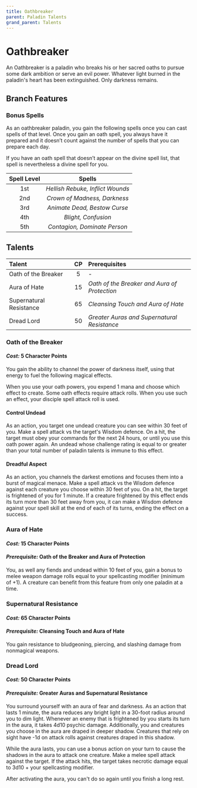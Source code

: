 ```yaml
---
title: Oathbreaker
parent: Paladin Talents
grand_parent: Talents
---
```


# Oathbreaker
An Oathbreaker is a paladin who breaks his or her sacred oaths to pursue some dark ambition or serve an evil power. Whatever light burned in the paladin's heart has been extinguished. Only darkness remains.

## Branch Features

### Bonus Spells
As an oathbreaker paladin, you gain the following spells once you can cast spells of that level. Once you gain an oath spell, you always have it prepared and it doesn’t count against the number of spells that you can prepare each day.

If you have an oath spell that doesn’t appear on the divine spell list, that spell is nevertheless a divine spell for you.

| Spell Level | Spells |
|:-----------:|:------:|
| 1st | *Hellish Rebuke, Inflict Wounds* |
| 2nd | *Crown of Madness, Darkness* |
| 3rd | *Animate Dead, Bestow Curse* |
| 4th | *Blight, Confusion* |
| 5th | *Contagion, Dominate Person* |

## Talents

| Talent | CP | Prerequisites |
|:-------|:--:|:--------------|
| Oath of the Breaker     | 5  | - |
| Aura of Hate            | 15 | *Oath of the Breaker and Aura of Protection* |
| Supernatural Resistance | 65 | *Cleansing Touch and Aura of Hate* |
| Dread Lord              | 50 | *Greater Auras and Supernatural Resistance* |

### Oath of the Breaker
#### *Cost:* 5 Character Points
You gain the ability to channel the power of darkness itself, using that energy to fuel the following magical effects.

When you use your oath powers, you expend 1 mana and choose which effect to create. Some oath effects require attack rolls. When you use such an effect, your disciple spell attack roll is used.

#### Control Undead
As an action, you target one undead creature you can see within 30 feet of you. Make a spell attack vs the target's Wisdom defence. On a hit, the target must obey your commands for the next 24 hours, or until you use this oath power again. An undead whose challenge rating is equal to or greater than your total number of paladin talents is immune to this effect.

#### Dreadful Aspect
As an action, you channels the darkest emotions and focuses them into a burst of magical menace. Make a spell attack vs the Wisdom defence against each creature you choose within 30 feet of you. On a hit, the target is frightened of you for 1 minute. If a creature frightened by this effect ends its turn more than 30 feet away from you, it can make a Wisdom defence against your spell skill at the end of each of its turns, ending the effect on a success.

### Aura of Hate
#### *Cost:* 15 Character Points
#### *Prerequisite:* Oath of the Breaker and Aura of Protection
You, as well any fiends and undead within 10 feet of you, gain a bonus to melee weapon damage rolls equal to your spellcasting modifier (minimum of +1). A creature can benefit from this feature from only one paladin at a time.

### Supernatural Resistance
#### *Cost:* 65 Character Points
#### *Prerequisite:* Cleansing Touch and Aura of Hate
You gain resistance to bludgeoning, piercing, and slashing damage from nonmagical weapons.

### Dread Lord
#### *Cost:* 50 Character Points
#### *Prerequisite:* Greater Auras and Supernatural Resistance
You surround yourself with an aura of fear and darkness. As an action that lasts 1 minute, the aura reduces any bright light in a 30-foot radius around you to dim light. Whenever an enemy that is frightened by you starts its turn in the aura, it takes 4d10 psychic damage. Additionally, you and creatures you choose in the aura are draped in deeper shadow. Creatures that rely on sight have -1d on attack rolls against creatures draped in this shadow.

While the aura lasts, you can use a bonus action on your turn to cause the shadows in the aura to attack one creature. Make a melee spell attack against the target. If the attack hits, the target takes necrotic damage equal to 3d10 + your spellcasting modifier.

After activating the aura, you can't do so again until you finish a long rest.
